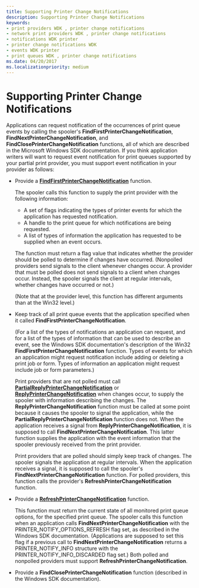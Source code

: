 ```yaml
---
title: Supporting Printer Change Notifications
description: Supporting Printer Change Notifications
keywords:
- print providers WDK , printer change notifications
- network print providers WDK , printer change notifications
- notifications WDK printer
- printer change notifications WDK
- events WDK printer
- print queues WDK , printer change notifications
ms.date: 04/20/2017
ms.localizationpriority: medium
---
```


# Supporting Printer Change Notifications





Applications can request notification of the occurrences of print queue events by calling the spooler's **FindFirstPrinterChangeNotification**, **FindNextPrinterChangeNotification**, and **FindClosePrinterChangeNotification** functions, all of which are described in the Microsoft Windows SDK documentation. If you think application writers will want to request event notification for print queues supported by your partial print provider, you must support event notification in your provider as follows:

-   Provide a [**FindFirstPrinterChangeNotification**](/windows-hardware/drivers/ddi/winspool/nf-winspool-findfirstprinterchangenotification) function.

    The spooler calls this function to supply the print provider with the following information:

    -   A set of flags indicating the types of printer events for which the application has requested notification.
    -   A handle to the print queue for which notifications are being requested.
    -   A list of types of information the application has requested to be supplied when an event occurs.

    The function must return a flag value that indicates whether the provider should be polled to determine if changes have occurred. (Nonpolled providers send signals to the client whenever changes occur. A provider that must be polled does not send signals to a client when changes occur. Instead, the spooler signals the client at regular intervals, whether changes have occurred or not.)

    (Note that at the provider level, this function has different arguments than at the Win32 level.)

-   Keep track of all print queue events that the application specified when it called **FindFirstPrinterChangeNotification**.

    (For a list of the types of notifications an application can request, and for a list of the types of information that can be used to describe an event, see the Windows SDK documentation's description of the Win32 **FindFirstPrinterChangeNotification** function. Types of events for which an application might request notification include adding or deleting a print job or form. Types of information an application might request include job or form parameters.)

    Print providers that are not polled must call [**PartialReplyPrinterChangeNotification**](/windows-hardware/drivers/ddi/winsplp/nf-winsplp-partialreplyprinterchangenotification) or [**ReplyPrinterChangeNotification**](/windows-hardware/drivers/ddi/winsplp/nf-winsplp-replyprinterchangenotification) when changes occur, to supply the spooler with information describing the changes. The **ReplyPrinterChangeNotification** function must be called at some point because it causes the spooler to signal the application, while the **PartialReplyPrinterChangeNotification** function does not. When the application receives a signal from **ReplyPrinterChangeNotification**, it is supposed to call **FindNextPrinterChangeNotification**. This latter function supplies the application with the event information that the spooler previously received from the print provider.

    Print providers that are polled should simply keep track of changes. The spooler signals the application at regular intervals. When the application receives a signal, it is supposed to call the spooler's **FindNextPrinterChangeNotification** function. For polled providers, this function calls the provider's **RefreshPrinterChangeNotification** function.

-   Provide a [**RefreshPrinterChangeNotification**](/previous-versions/ff561930(v=vs.85)) function.

    This function must return the current state of all monitored print queue options, for the specified print queue. The spooler calls this function when an application calls **FindNextPrinterChangeNotification** with the PRINTER\_NOTIFY\_OPTIONS\_REFRESH flag set, as described in the Windows SDK documentation. (Applications are supposed to set this flag if a previous call to **FindNextPrinterChangeNotification** returns a PRINTER\_NOTIFY\_INFO structure with the PRINTER\_NOTIFY\_INFO\_DISCARDED flag set.) Both polled and nonpolled providers must support **RefreshPrinterChangeNotification**.

-   Provide a **FindClosePrinterChangeNotification** function (described in the Windows SDK documentation).

 

